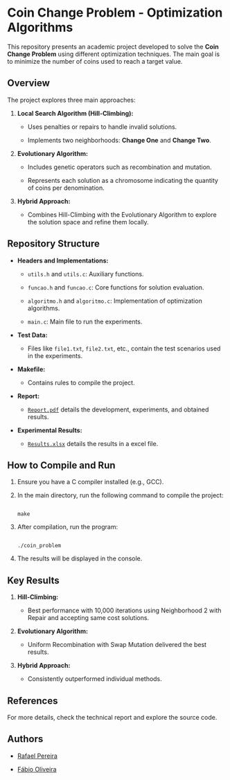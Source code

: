 # Coin Change Problem - Optimization Algorithms



This repository presents an academic project developed to solve the **Coin Change Problem** using different optimization techniques. The main goal is to minimize the number of coins used to reach a target value.



## Overview



The project explores three main approaches:



1. **Local Search Algorithm (Hill-Climbing):**

   - Uses penalties or repairs to handle invalid solutions.

   - Implements two neighborhoods: **Change One** and **Change Two**.



2. **Evolutionary Algorithm:**

   - Includes genetic operators such as recombination and mutation.

   - Represents each solution as a chromosome indicating the quantity of coins per denomination.



3. **Hybrid Approach:**

   - Combines Hill-Climbing with the Evolutionary Algorithm to explore the solution space and refine them locally.



## Repository Structure



- **Headers and Implementations:**

  - `utils.h` and `utils.c`: Auxiliary functions.

  - `funcao.h` and `funcao.c`: Core functions for solution evaluation.

  - `algoritmo.h` and `algoritmo.c`: Implementation of optimization algorithms.

  - `main.c`: Main file to run the experiments.



- **Test Data:**

  - Files like `file1.txt`, `file2.txt`, etc., contain the test scenarios used in the experiments.



- **Makefile:**

  - Contains rules to compile the project.



- **Report:**

  - [`Report.pdf`](Relatorio.pdf) details the development, experiments, and obtained results.

- **Experimental Results:**

  - [`Results.xlsx`](Resultados.xlsx) details the results in a excel file.

## How to Compile and Run



1. Ensure you have a C compiler installed (e.g., GCC).

2. In the main directory, run the following command to compile the project:

   ```

   make

   ```

3. After compilation, run the program:

   ```

   ./coin_problem

   ```

4. The results will be displayed in the console.



## Key Results



1. **Hill-Climbing:**

   * Best performance with 10,000 iterations using Neighborhood 2 with Repair and accepting same cost solutions.

2. **Evolutionary Algorithm:**

   * Uniform Recombination with Swap Mutation delivered the best results.

3. **Hybrid Approach:**

   * Consistently outperformed individual methods.



## References



For more details, check the technical report and explore the source code.



## Authors



- [Rafael Pereira](https://github.com/rafaelp3re1ra)

- [Fábio Oliveira](https://github.com/fabiooliv3ira)
